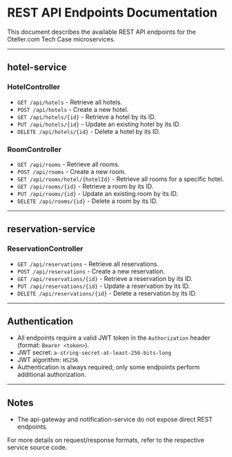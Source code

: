 # REST API Endpoints Documentation

This document describes the available REST API endpoints for the Oteller.com Tech Case microservices.

---

## hotel-service

### HotelController
- `GET /api/hotels` - Retrieve all hotels.
- `POST /api/hotels` - Create a new hotel.
- `GET /api/hotels/{id}` - Retrieve a hotel by its ID.
- `PUT /api/hotels/{id}` - Update an existing hotel by its ID.
- `DELETE /api/hotels/{id}` - Delete a hotel by its ID.

### RoomController
- `GET /api/rooms` - Retrieve all rooms.
- `POST /api/rooms` - Create a new room.
- `GET /api/rooms/hotel/{hotelId}` - Retrieve all rooms for a specific hotel.
- `GET /api/rooms/{id}` - Retrieve a room by its ID.
- `PUT /api/rooms/{id}` - Update an existing room by its ID.
- `DELETE /api/rooms/{id}` - Delete a room by its ID.

---

## reservation-service

### ReservationController
- `GET /api/reservations` - Retrieve all reservations.
- `POST /api/reservations` - Create a new reservation.
- `GET /api/reservations/{id}` - Retrieve a reservation by its ID.
- `PUT /api/reservations/{id}` - Update a reservation by its ID.
- `DELETE /api/reservations/{id}` - Delete a reservation by its ID.

---

## Authentication
- All endpoints require a valid JWT token in the `Authorization` header (format: `Bearer <token>`).
- JWT secret: `a-string-secret-at-least-256-bits-long`
- JWT algorithm: `HS256`
- Authentication is always required; only some endpoints perform additional authorization.

---

## Notes
- The api-gateway and notification-service do not expose direct REST endpoints.

For more details on request/response formats, refer to the respective service source code.

